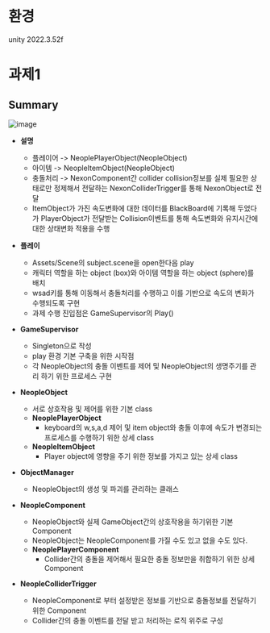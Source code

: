 환경
=
unity 2022.3.52f

과제1
=
Summary
-
![image](https://github.com/user-attachments/assets/e79c5088-bffa-47e2-a670-fe4b932d38d7)
- **설명**
  - 플레이어 -> NeoplePlayerObject(NeopleObject)
  - 아이템  -> NeopleItemObject(NeopleObject)
  - 충돌처리 -> NexonComponent간 collider collision정보를 실제 필요한 상태로만 정제해서 전달하는 NexonColliderTrigger를 통해 NexonObject로 전달
  - ItemObject가 가진 속도변화에 대한 데이터를 BlackBoard에 기록해 두었다가 PlayerObject가 전달받는 Collision이벤트를 통해 속도변화와 유지시간에 대한 상태변화 적용을 수행
    
- **플레이**
  - Assets/Scene의 subject.scene을 open한다음 play
  - 캐릭터 역할을 하는 object (box)와 아이템 역할을 하는 object (sphere)를 배치
  - wsad키를 통해 이동해서 충돌처리를 수행하고 이를 기반으로 속도의 변화가 수행되도록 구현
  - 과제 수행 진입점은 GameSupervisor의 Play()

- **GameSupervisor**
  - Singleton으로 작성
  - play 환경 기본 구축을 위한 시작점
  - 각 NeopleObject의 충돌 이벤트를 제어 및 NeopleObject의 생명주기를 관리 하기 위한 프로세스 구현
- **NeopleObject**
  - 서로 상호작용 및 제어를 위한 기본 class
  - **NeoplePlayerObject**
    - keyboard의 w,s,a,d 제어 및 item object와 충돌 이후에 속도가 변경되는 프로세스를 수행하기 위한 상세 class
  - **NeopleItemObject**
    - Player object에 영향을 주기 위한 정보를 가지고 있는 상세 class
- **ObjectManager**
  - NeopleObject의 생성 및 파괴를 관리하는 클래스
- **NeopleComponent**
  - NeopleObject와 실제 GameObject간의 상호작용을 하기위한 기본 Component
  - NeopleObject는 NeopleComponent를 가질 수도 있고 없을 수도 있다.
  - **NeoplePlayerComponent**
    - Collider간의 충돌을 제어해서 필요한 충돌 정보만을 취합하기 위한 상세 Component
- **NeopleColliderTrigger**
  - NeopleComponent로 부터 설정받은 정보를 기반으로 충돌정보를 전달하기 위한 Component
  - Collider간의 충돌 이벤트를 전달 받고 처리하는 로직 위주로 구성
